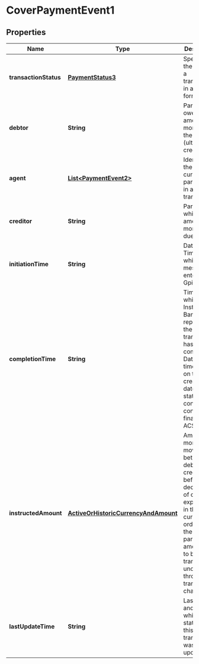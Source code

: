 
# CoverPaymentEvent1

## Properties
Name | Type | Description | Notes
------------ | ------------- | ------------- | -------------
**transactionStatus** | [**PaymentStatus3**](PaymentStatus3.md) | Specifies the status of a transaction, in a coded form. | 
**debtor** | **String** | Party that owes an amount of money to the (ultimate) creditor. |  [optional]
**agent** | [**List&lt;PaymentEvent2&gt;**](PaymentEvent2.md) | Identifies the agent(s) currently participating in a transaction. | 
**creditor** | **String** | Party to which an amount of money is due. |  [optional]
**initiationTime** | **String** | Date and Time at which the message enters the Gpi system. | 
**completionTime** | **String** | Time at which the Instructed Bank reports that the transaction has been completed.   Date and time based on the creation date of the status confirmation containing a final status ACSC. |  [optional]
**instructedAmount** | [**ActiveOrHistoricCurrencyAndAmount**](ActiveOrHistoricCurrencyAndAmount.md) | Amount of money to be moved between the debtor and creditor, before deduction of charges, expressed in the currency as ordered by the initiating party.  This amount has to be transported unchanged through the transaction chain. |  [optional]
**lastUpdateTime** | **String** | Last date and time at which the status of this transaction was updated. | 



